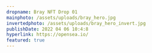 ```yaml
---
dropname: Bray NFT Drop 01
mainphoto: /assets/uploads/bray_hero.jpg
invertedphoto: /assets/uploads/bray_hero_invert.jpg
publishDate: 2022 04 06 10:4:8
hyperlink: https://opensea.io/
featured: true
---
```

